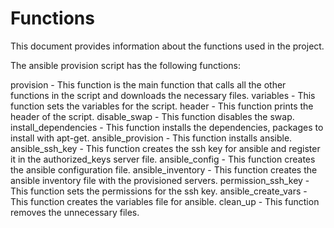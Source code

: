 # Functions

This document provides information about the functions used in the project.

The ansible provision script has the following functions:

provision - This function is the main function that calls all the other functions in the script and downloads the necessary files.
variables - This function sets the variables for the script.
header - This function prints the header of the script.
disable_swap - This function disables the swap.
install_dependencies - This function installs the dependencies, packages to install with apt-get.
ansible_provision - This function installs ansible.
ansible_ssh_key - This function creates the ssh key for ansible and register it in the authorized_keys server file.
ansible_config - This function creates the ansible configuration file.
ansible_inventory - This function creates the ansible inventory file with the provisioned servers.
permission_ssh_key - This function sets the permissions for the ssh key.
ansible_create_vars - This function creates the variables file for ansible.
clean_up - This function removes the unnecessary files.
